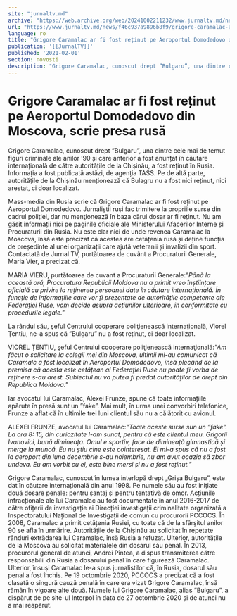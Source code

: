 ```yaml
---
site: "jurnaltv.md"
archive: "https://web.archive.org/web/20241002211232/www.jurnaltv.md/news/f46c937a9896b8f9/grigore-caramalac-ar-fi-fost-retinut-pe-aeroportul-domodedovo-din-moscova-scrie-presa-rusa.html"
url: "https://www.jurnaltv.md/news/f46c937a9896b8f9/grigore-caramalac-ar-fi-fost-retinut-pe-aeroportul-domodedovo-din-moscova-scrie-presa-rusa.html"
language: ro
title: "Grigore Caramalac ar fi fost reținut pe Aeroportul Domodedovo din Moscova, scrie presa rusă"
publication: '[[JurnalTV]]'
published: '2021-02-01'
section: novosti
description: "Grigore Caramalac, cunoscut drept ”Bulgaru”, una dintre cele mai de temut figuri criminale ale anilor ’90 și care anterior a fost anunțat în căutare internațională de către autoritățile de la Chișinău, a fost reținut în Rusia. Informația a fost publicată astăzi, de agenția TASS. Pe de altă parte, autoritățile de la Chișinău menționează că Bulagru nu a fost nici reținut, nici arestat, ci doar localizat."
---
```


# Grigore Caramalac ar fi fost reținut pe Aeroportul Domodedovo din Moscova, scrie presa rusă

Grigore Caramalac, cunoscut drept ”Bulgaru”, una dintre cele mai de temut figuri criminale ale anilor ’90 și care anterior a fost anunțat în căutare internațională de către autoritățile de la Chișinău, a fost reținut în Rusia. Informația a fost publicată astăzi, de agenția TASS. Pe de altă parte, autoritățile de la Chișinău menționează că Bulagru nu a fost nici reținut, nici arestat, ci doar localizat.

Mass-media din Rusia scrie că Grigore Caramalac ar fi fost reținut pe Aeroportul Domodedovo. Jurnaliștii ruși fac trimitere la propriile surse din cadrul poliției, dar nu menţionează în baza cărui dosar ar fi reținut. Nu am găsit informații nici pe paginile oficiale ale Ministerului Afacerilor Interne și Procuraturii din Rusia. Nu este clar nici de unde revenea Caramalac la Moscova, însă este precizat că acestea are cetățenia rusă și deține funcția de președinte al unei organizații care ajută veteranii și invalizii din sport. Contactată de Jurnal TV, purtătoarea de cuvânt a Procuraturii Generale, Maria Vier, a precizat că.

MARIA VIERU, purtătoarea de cuvant a Procuraturii Generale:*"Până la această oră, Procuratura Republicii Moldova nu a primit vreo înștiințare oficială cu privire la reținerea persoanei date în căutare internațională. În funcție de informațiile care vor fi prezentate de autoritățile competente ale Federației Ruse, vom decide asupra acțiunilor ulterioare, în conformitate cu procedurile legale."*

La rândul său, şeful Centrului cooperare poliţienească internaţională, Viorel Ţentiu, ne-a spus că ”Bulgaru” nu a fost reținut, ci doar localizat.

VIOREL ȚENTIU, şeful Centrului cooperare poliţienească internaţională:*"Am făcut o solicitare la colegii mei din Moscova, ultimii mi-au comunicat că Caramalc a fost localizat în Aeroportul Domodedovo, însă plecând de la premisa că acesta este cetățean al Federației Ruse nu poate fi vorba de reținere s-au arest. Subiectul nu va putea fi predat autorităților de drept din Republica Moldova."*

Iar avocatul lui Caramalac, Alexei Frunze, spune că toate informațiile apărute în presă sunt un ”fake”. Mai mult, în urma unei convorbiri telefonice, Frunze a aflat că în ultimile trei luni clientul său nu a călătorit cu avionul.

ALEXEI FRUNZE, avocatul lui Caramalac:*"Toate aceste surse sun un ”fake”. La ora 8: 15, din curiozitate l-am sunat, pentru că este clientul meu. Grigorii Ivanovici, bună dimineața. Omul e sportiv, face de dimineață gimnastică și merge la muncă. Eu nu știu cine este cointeresat. El mi-a spus că nu a fost la aeroport din luna decembrie s-au noiembrie, nu am avut ocazia să zbor undeva. Eu am vorbit cu el, este bine mersi și nu a fost reținut."*

Grigore Caramalac, cunoscut în lumea interlopă drept „Grișa Bulgaru”, este dat în căutare internațională din anul 1998. Pe numele său au fost inițiate două dosare penale: pentru șantaj și pentru tentativă de omor. Acțiunile infracționale ale lui Caramalac au fost documentate în anul 2016-2017 de către ofițerii de investigație ai Direcției investigații criminalitate organizată a Inspectoratului Național de Investigații de comun cu procurorii PCCOCS. În 2008, Caramalac a primit cetățenia Rusiei, cu toate că de la sfârșitul anilor 90 se afla în urmărire. Autoritățile de la Chișinău au solicitat în repetate rânduri extrădarea lui Caramalac, însă Rusia a refuzat. Ulterior, autoritățile de la Moscova au solicitat materialele din dosarul său penal. În 2013, procurorul general de atunci, Andrei Pîntea, a dispus transmiterea către responsabilii din Rusia a dosarului penal în care figurează Caramalac. Ulterior, însuși Caramalac le-a spus jurnaliștilor că, în Rusia, dosarul său penal a fost închis. Pe 19 octombrie 2020, PCCOCS a precizat că a fost clasată o singură cauză penală în care era vizat Grigore Caramalac, însă rămân în vigoare alte două. Numele lui Grigore Caramalac, alias ”Bulgaru”, a dispărut de pe site-ul Interpol în data de 27 octombrie 2020 și de atunci nu a mai reapărut.
